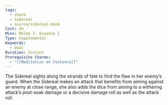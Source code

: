 ```yaml
---
tags:
  - charm
  - Sidereal
  - source/sidereal-book
Cost: 2m
Mins: Melee 3, Essence 1
Type: Supplemental
Keywords:
  - Dual
Duration: Instant
Prerequisite Charms:
  - "[[Meditation on Violence]]"
---
```

The Sidereal sights along the strands of fate to find the flaw in her enemy’s guard. When the Sidereal makes an attack that benefits from aiming against an enemy at close range, she also adds the dice from aiming to a withering attack’s post-soak damage or a decisive damage roll as well as the attack roll.